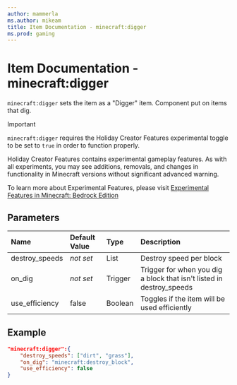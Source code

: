 ```yaml
---
author: mammerla
ms.author: mikeam
title: Item Documentation - minecraft:digger
ms.prod: gaming
---
```


# Item Documentation - minecraft:digger

`minecraft:digger` sets the item as a "Digger" item. Component put on items that dig.

>[!IMPORTANT]
> `minecraft:digger` requires the Holiday Creator Features experimental toggle to be set to `true` in order to function properly.
>
>Holiday Creator Features contains experimental gameplay features. As with all experiments, you may see additions, removals, and changes in functionality in Minecraft versions without significant advanced warning.
>
>To learn more about Experimental Features, please visit [Experimental Features in Minecraft: Bedrock Edition](../../../../../Documents/ExperimentalFeaturesToggle.md)

## Parameters

|Name |Default Value  |Type  |Description  |
|:----------|:----------|:----------|:----------|
|destroy_speeds|*not set* |List | Destroy speed per block|
|on_dig |*not set*  |Trigger | Trigger for when you dig a block that isn't listed in destroy_speeds|
|use_efficiency |false  | Boolean| Toggles if the item will be used efficiently|

## Example

```json
"minecraft:digger":{
    "destroy_speeds": ["dirt", "grass"],
    "on_dig": "minecraft:destroy_block",
    "use_efficiency": false
}
```
